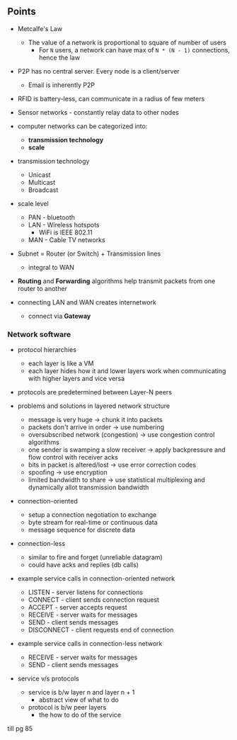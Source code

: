 ## Points
- Metcalfe's Law
	- The value of a network is proportional to square of number of users
		- For `N` users, a network can have max of `N * (N - 1)` connections, hence the law

- P2P has no central server. Every node is a client/server
	- Email is inherently P2P

- RFID is battery-less, can communicate in a radius of few meters
- Sensor networks - constantly relay data to other nodes

- computer networks can be categorized into: 
	- **transmission technology**
	- **scale**

- transmission technology
	- Unicast
	- Multicast
	- Broadcast

- scale level
	- PAN - bluetooth
	- LAN - Wireless hotspots
		- WiFi is IEEE 802.11
	- MAN - Cable TV networks

- Subnet = Router (or Switch) + Transmission lines
	- integral to WAN

- **Routing** and **Forwarding** algorithms help transmit packets from one router to another

- connecting LAN and WAN creates internetwork
	- connect via **Gateway**

### Network software
- protocol hierarchies
	- each layer is like a VM
	- each layer hides how it and lower layers work when communicating with higher layers and vice versa

- protocols are predetermined between Layer-N peers

- problems and solutions in layered network structure
	- message is very huge -> chunk it into packets
	- packets don't arrive in order -> use numbering
	- oversubscribed network (congestion) -> use congestion control algorithms
	- one sender is swamping a slow receiver -> apply backpressure and flow control with receiver acks
	- bits in packet is altered/lost -> use error correction codes
	- spoofing -> use encryption
	- limited bandwidth to share -> use statistical multiplexing and dynamically allot transmission bandwidth

- connection-oriented
	- setup a connection negotiation to exchange 
	- byte stream for real-time or continuous data
	- message sequence for discrete data

- connection-less
	- similar to fire and forget (unreliable datagram)
	- could have acks and replies (db calls)

- example service calls in connection-oriented network
	- LISTEN - server listens for connections
	- CONNECT - client sends connection request
	- ACCEPT - server accepts request
	- RECEIVE - server waits for messages
	- SEND - client sends messages
	- DISCONNECT - client requests end of connection

- example service calls in connection-less network
	- RECEIVE - server waits for messages
	- SEND - client sends messages

- service v/s protocols
	- service is b/w layer n and layer n + 1
		- abstract view of what to do
	- protocol is b/w peer layers
		- the how to do of the service



till pg 85

